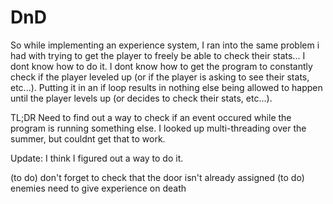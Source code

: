 # DnD


So while implementing an experience system, I ran into the same problem i had with trying to get the player
to freely be able to check their stats... I dont know how to do it. I dont know how to get the program to
constantly check if the player leveled up (or if the player is asking to see their stats, etc...).
Putting it in an if loop results in nothing else being allowed to happen until the player levels up
(or decides to check their stats, etc...).

TL;DR
Need to find out a way to check if an event occured while the program is running something else.
I looked up multi-threading over the summer, but couldnt get that to work.

Update: I think I figured out a way to do it.


(to do) don't forget to check that the door isn't already assigned
(to do) enemies need to give experience on death